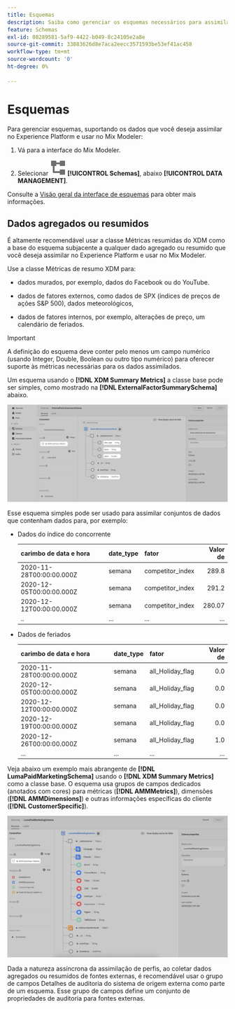```yaml
---
title: Esquemas
description: Saiba como gerenciar os esquemas necessários para assimilar dados no Mix Modeler.
feature: Schemas
exl-id: 08289581-5af9-4422-b049-8c24105e2a8e
source-git-commit: 33883626d8e7aca2eecc3571593be53ef41ac458
workflow-type: tm+mt
source-wordcount: '0'
ht-degree: 0%

---
```


# Esquemas

Para gerenciar esquemas, suportando os dados que você deseja assimilar no Experience Platform e usar no Mix Modeler:

1. Vá para a interface do Mix Modeler.

1. Selecionar ![Esquemas](../assets/icons/Schemas.svg) **[!UICONTROL Schemas]**, abaixo **[!UICONTROL DATA MANAGEMENT]**.

Consulte a [Visão geral da interface de esquemas](https://experienceleague.adobe.com/docs/experience-platform/xdm/ui/overview.html?lang=en) para obter mais informações.

## Dados agregados ou resumidos

É altamente recomendável usar a classe Métricas resumidas do XDM como a base do esquema subjacente a qualquer dado agregado ou resumido que você deseja assimilar no Experience Platform e usar no Mix Modeler.

Use a classe Métricas de resumo XDM para:

- dados murados, por exemplo, dados do Facebook ou do YouTube.

- dados de fatores externos, como dados de SPX (índices de preços de ações S&amp;P 500), dados meteorológicos,

- dados de fatores internos, por exemplo, alterações de preço, um calendário de feriados.

>[!IMPORTANT]
>
>A definição do esquema deve conter pelo menos um campo numérico (usando Integer, Double, Boolean ou outro tipo numérico) para oferecer suporte às métricas necessárias para os dados assimilados.

Um esquema usando o **[!DNL XDM Summary Metrics]** a classe base pode ser simples, como mostrado na **[!DNL ExternalFactorSummarySchema]** abaixo.

![Esquema de fatores externos](../assets/external-factors-schema.png)

Esse esquema simples pode ser usado para assimilar conjuntos de dados que contenham dados para, por exemplo:

- Dados do índice do concorrente

  | carimbo de data e hora | date_type | fator | Valor de  |
  |---|---|---|--:|
  | 2020-11-28T00:00:00.000Z | semana | competitor_index | 289.8 |
  | 2020-12-05T00:00:00.000Z | semana | competitor_index | 291.2 |
  | 2020-12-12T00:00:00.000Z | semana | competitor_index | 280.07 |
  | .. | ... | ... | ... |

- Dados de feriados

  | carimbo de data e hora | date_type | fator | Valor de  |
  |---|---|---|--:|
  | 2020-11-28T00:00:00.000Z | semana | all_Holiday_flag | 0.0 |
  | 2020-12-05T00:00:00.000Z | semana | all_Holiday_flag | 0.0 |
  | 2020-12-12T00:00:00.000Z | semana | all_Holiday_flag | 0.0 |
  | 2020-12-19T00:00:00.000Z | semana | all_Holiday_flag | 0.0 |
  | 2020-12-26T00:00:00.000Z | semana | all_Holiday_flag | 1.0 |
  | ... | ... | ... | ... |


Veja abaixo um exemplo mais abrangente de **[!DNL LumaPaidMarketingSchema]** usando o **[!DNL XDM Summary Metrics]** como a classe base. O esquema usa grupos de campos dedicados (anotados com cores) para métricas (**[!DNL AMMMetrics]**), dimensões (**[!DNL AMMDimensions]**) e outras informações específicas do cliente (**[!DNL CustomerSpecific]**).

![Esquema de resumo](../assets/summary-schema.png)

Dada a natureza assíncrona da assimilação de perfis, ao coletar dados agregados ou resumidos de fontes externas, é recomendável usar o grupo de campos Detalhes de auditoria do sistema de origem externa como parte de um esquema. Esse grupo de campos define um conjunto de propriedades de auditoria para fontes externas.
